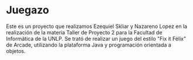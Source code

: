 # Juegazo 
Este es un proyecto que realizamos Ezequiel Skliar y Nazareno Lopez en la realización de la materia Taller de Proyecto 2 para la Facultad de Informática de la UNLP.
Se trató de realizar un juego del estilo "Fix it Félix" de Arcade, utilizando la plataforma Java y programación orientada a objetos.
